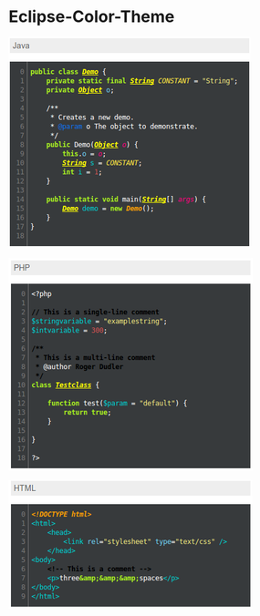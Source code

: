 Eclipse-Color-Theme
===================

![Java](https://raw.githubusercontent.com/RicardoValerio/Eclipse-Color-Theme/master/images/java.png)

![PHP](https://raw.githubusercontent.com/RicardoValerio/Eclipse-Color-Theme/master/images/php.png)

![html](https://raw.githubusercontent.com/RicardoValerio/Eclipse-Color-Theme/master/images/html.png)
